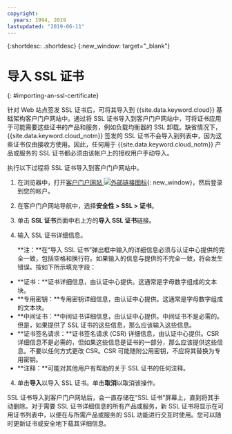 ```yaml
---
copyright:
  years: 1994, 2019
lastupdated: "2019-06-11"
---
```


{:shortdesc: .shortdesc}
{:new_window: target="_blank"}

# 导入 SSL 证书
{: #importing-an-ssl-certificate}

针对 Web 站点签发 SSL 证书后，可将其导入到 {{site.data.keyword.cloud}} 基础架构客户门户网站中。通过将 SSL 证书导入到客户门户网站中，可将证书应用于可能需要这些证书的产品和服务，例如负载均衡器的 SSL 卸载。缺省情况下，{{site.data.keyword.cloud_notm}} 签发的 SSL 证书不会导入到列表中，因为这些证书仅由接收方使用。因此，任何用于 {{site.data.keyword.cloud_notm}} 产品或服务的 SSL 证书都必须由该帐户上的授权用户手动导入。

执行以下过程将 SSL 证书导入到客户门户网站中。

1. 在浏览器中，打开[客户门户网站 ![外部链接图标](../../icons/launch-glyph.svg "外部链接图标")](https://control.softlayer.com/){: new_window}，然后登录到您的帐户。
2. 在客户门户网站导航中，选择**安全性 > SSL > 证书**。
3. 单击 **SSL 证书**页面中右上方的**导入 SSL 证书**链接。
2. 输入 SSL 证书详细信息。 

	**注：**在“导入 SSL 证书”弹出框中输入的详细信息必须与认证中心提供的完全一致，包括空格和换行符。如果输入的信息与提供的不完全一致，将会发生错误。按如下所示填充字段：
  - **证书：**证书详细信息，由认证中心提供。这通常是字母数字组成的文本块。
  - **专用密钥：**专用密钥详细信息，由认证中心提供。这通常是字母数字组成的文本块。
  - **中间证书：**中间证书详细信息，由认证中心提供。中间证书不是必需的。但是，如果提供了 SSL 证书的这些信息，那么应该输入这些信息。
  - **证书签名请求：**证书签名请求 (CSR) 详细信息，由认证中心提供。CSR 详细信息不是必需的，但如果这些信息是证书的一部分，那么应该提供这些信息。不要以任何方式更改 CSR。CSR 可能随附公用密钥，不应将其替换为专用密钥。
  - **注释：**可能对其他用户有帮助的关于 SSL 证书的任何注释。
4. 单击**导入**以导入 SSL 证书。单击**取消**以取消该操作。

SSL 证书导入到客户门户网站后，会一直存储在“SSL 证书”屏幕上，直到将其手动删除。对于需要 SSL 证书详细信息的所有产品或服务，新 SSL 证书将显示在可用证书列表中，以便在与所需产品或服务的 SSL 功能进行交互时使用。您可以随时更新证书或安全地下载其详细信息。
